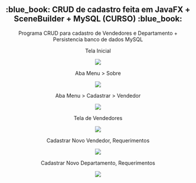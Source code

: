 <h2 align="center">:blue_book: CRUD de cadastro feita em JavaFX + SceneBuilder + MySQL (CURSO) :blue_book:</h2>
<p align="center">Programa CRUD para cadastro de Vendedores e Departamento + Persistencia banco de dados MySQL</p>
<p align="center">Tela Inicial</p>
<p align="center"><image src="Capturar.PNG"></p>
<p align="center">Aba Menu > Sobre</p>  
<p align="center"><image src="Capturar6.PNG"></p>
<p align="center">Aba Menu > Cadastrar > Vendedor</p>    
<p align="center"><image src="Capturar2.PNG"></p>
<p align="center">Tela de Vendedores</p>  
<p align="center"><image src="Capturar3.PNG"></p>
<p align="center">Cadastrar Novo Vendedor, Requerimentos</p>
<p align="center"><image src="Capturar4.PNG"></p>
<p align="center">Cadastrar Novo Departamento, Requerimentos</p>
<p align="center"><image src="Capturar5.PNG"></p>  
